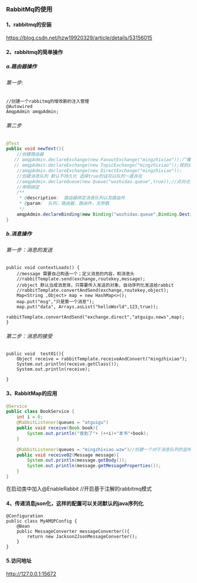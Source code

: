 ### RabbitMq的使用

#### 1、rabbitmq的安装

https://blog.csdn.net/hzw19920329/article/details/53156015

#### 2、rabbitmq的简单操作

##### a.路由器操作

###### 第一步:

```
//创建一个rabbitmq的增改删的注入管理
@Autowired
AmqpAdmin amqpAdmin;
```

###### 第二步

```java
@Test
public void newText(){
    //创建路由器
   // amqpAdmin.declareExchange(new FanoutExchange("mingzhixiao"));广播式
   // amqpAdmin.declareExchange(new TopicExchange("mingzhixiao"));规则式广播
    //amqpAdmin.declareExchange(new DirectExchange("mingzhixiao"));
    //创建消息队列 默认不持久化 选择true的话可以队列一直存在
    //amqpAdmin.declareQueue(new Queue("wozhidao.queue",true));//点对点式
    //申明绑定
    /**
     * @description:  路由器绑定消息队列以及路由件
     * @param:  队列，路由器，路由件，无参数
     */
    amqpAdmin.declareBinding(new Binding("wozhidao.queue",Binding.DestinationType.QUEUE,"mingzhixiao","a",null));
}
```

##### b.消息操作

###### 第一步：消息的发送

```
public void contextLoads() {
    //message 需要自己构造一个；定义消息的内容，和消息头
    //rabbitTemplate.send(exchange,routekey,message);
    //object 默认当成消息体，只需要传入发送的对象，自动序列化发送给rabbit
    //rabbitTemplate.convertAndSend(exchange,routekey,object);
    Map<String ,Object> map = new HashMap<>();
    map.put("msg","只是第一个消息");
    map.put("data", Arrays.asList("helloWorld",123,true));
    rabbitTemplate.convertAndSend("exchange.direct","atguigu.news",map);
}
```

###### 第二步：消息的接受

```
public void  test01(){
    Object receive = rabbitTemplate.receiveAndConvert("mingzhixiao");
    System.out.println(receive.getClass());
    System.out.println(receive);

}
```

#### 3、RabbitMap的应用

```java
@Service
public class BookService {
    int i = 0;
    @RabbitListener(queues = "atguigu")
    public void receive(Book book){
        System.out.println("收到了"+ (++i)+"本书"+book);
    }

    @RabbitListener(queues = "mingzhixiao.wzw")//创建一个对于消息队列的监听
    public void receive02(Message message){
        System.out.println(message.getBody());
        System.out.println(message.getMessageProperties());
    }
}
```

在启动类中加入@EnableRabbit  //开启基于注解的rabbitmq模式



#### 4、传递消息json化，这样的配置可以关闭默认的java序列化

```
@Configuration
public class MyAMQPConfig {
    @Bean
    public MessageConverter messageConverter(){
        return new Jackson2JsonMessageConverter();
    }
}

```

#### 5.访问地址

http://127.0.0.1:15672